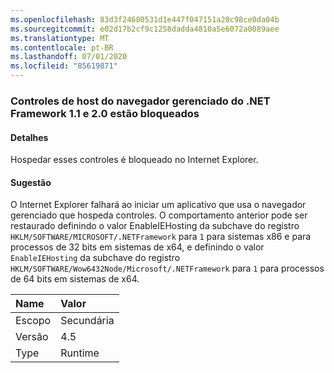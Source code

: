 ```yaml
---
ms.openlocfilehash: 83d3f24680531d1e447f047151a28c98ce0da04b
ms.sourcegitcommit: e02d17b2cf9c1258dadda4810a5e6072a0089aee
ms.translationtype: MT
ms.contentlocale: pt-BR
ms.lasthandoff: 07/01/2020
ms.locfileid: "85619871"
---
```

### <a name="managed-browser-hosting-controls-from-the-net-framework-11-and-20-are-blocked"></a>Controles de host do navegador gerenciado do .NET Framework 1.1 e 2.0 estão bloqueados

#### <a name="details"></a>Detalhes

Hospedar esses controles é bloqueado no Internet Explorer.

#### <a name="suggestion"></a>Sugestão

O Internet Explorer falhará ao iniciar um aplicativo que usa o navegador gerenciado que hospeda controles. O comportamento anterior pode ser restaurado definindo o valor EnableIEHosting da subchave do registro <code>HKLM/SOFTWARE/MICROSOFT/.NETFramework</code> para <code>1</code> para sistemas x86 e para processos de 32 bits em sistemas de x64, e definindo o valor <code>EnableIEHosting</code> da subchave do registro <code>HKLM/SOFTWARE/Wow6432Node/Microsoft/.NETFramework</code> para <code>1</code> para processos de 64 bits em sistemas de x64.

| Name    | Valor       |
|:--------|:------------|
| Escopo   |Secundária|
|Versão|4.5|
|Type|Runtime|
